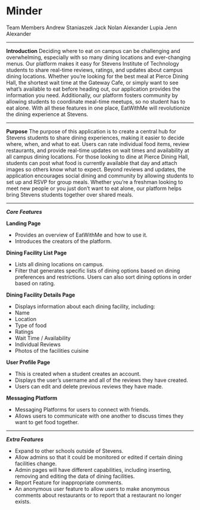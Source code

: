 # Minder
Team Members
Andrew Staniaszek
Jack Nolan 
Alexander Lupia
Jenn Alexander

---

**Introduction**
Deciding where to eat on campus can be challenging and overwhelming, especially with so many dining locations and ever-changing menus. Our platform makes it easy for Stevens Institute of Technology students to share real-time reviews, ratings, and updates about campus dining locations. Whether you’re looking for the best meal at Pierce Dining Hall, the shortest wait time at the Gateway Cafe, or simply want to see what’s available to eat before heading out, our application provides the information you need. Additionally, our platform fosters community by allowing students to coordinate meal-time meetups, so no student has to eat alone. With all these features in one place, EatWithMe will revolutionize the dining experience at Stevens.

---

**Purpose**
The purpose of this application is to create a central hub for Stevens students to share dining experiences, making it easier to decide where, when, and what to eat. Users can rate individual food items, review restaurants, and provide real-time updates on wait times and availability at all campus dining locations. For those looking to dine at Pierce Dining Hall, students can post what food is currently available that day and attach images so others know what to expect. Beyond reviews and updates, the application encourages social dining and community by allowing students to set up and RSVP for group meals. Whether you’re a freshman looking to meet new people or you just don’t want to eat alone, our platform helps bring Stevens students together over shared meals.

---

_**Core Features**_

**Landing Page**
- Provides an overview of EatWithMe and how to use it.
- Introduces the creators of the platform.

**Dining Facility List Page**
- Lists all dining locations on campus.
- Filter that generates specific lists of dining options based on dining preferences and restrictions. Users can also sort dining options in order based on rating.

**Dining Facility Details Page**
- Displays information about each dining facility, including:
- Name
- Location
- Type of food
- Ratings
- Wait Time / Availability
- Individual Reviews
- Photos of the facilities cuisine

**User Profile Page**
- This is created when a student creates an account.
- Displays the user’s username and all of the reviews they have created.
- Users can edit and delete previous reviews they have made.

**Messaging Platform**
- Messaging Platforms for users to connect with friends.
- Allows users to communicate with one another to discuss times they want to get food together.

---

_**Extra Features**_
- Expand to other schools outside of Stevens.
- Allow admins so that it could be monitored or edited if certain dining facilities change.
- Admin pages will have different capabilities, including inserting, removing and editing the data of dining facilities.
- Report Feature for inappropriate comments.
- An anonymous user feature to allow users to make anonymous comments about restaurants or to report that a restaurant no longer exists.
